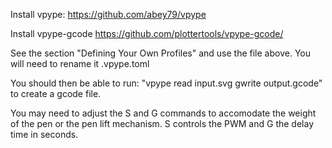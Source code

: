 Install vpype:
https://github.com/abey79/vpype

Install vpype-gcode
https://github.com/plottertools/vpype-gcode/

See the section "Defining Your Own Profiles" and use the file above. You will need to rename it .vpype.toml

You should then be able to run: "vpype read input.svg gwrite output.gcode" to create a gcode file.

You may need to adjust the S and G commands to accomodate the weight of the pen or the pen lift mechanism. S controls the PWM and G the delay time in seconds.
